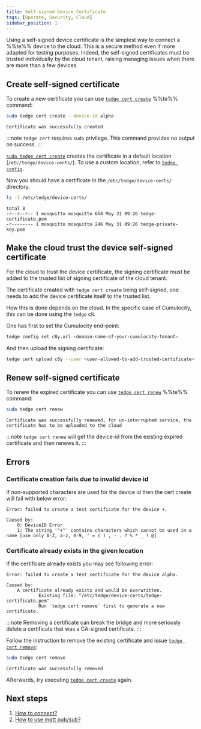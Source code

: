 ```yaml
---
title: Self-signed Device Certificate
tags: [Operate, Security, Cloud]
sidebar_position: 1
---
```


Using a self-signed device certificate is the simplest way to connect a %%te%% device to the cloud.
This is a secure method even if more adapted for testing purposes.
Indeed, the self-signed certificates must be trusted individually by the cloud tenant,
raising managing issues when there are more than a few devices.

## Create self-signed certificate

To create a new certificate you can use [`tedge cert create`](../../references/cli/tedge-cert.md) %%te%% command:

```sh
sudo tedge cert create --device-id alpha
```

```text title="Output"
Certificate was successfully created
```

:::note
`tedge cert` requires `sudo` privilege. This command provides no output on success.
:::

[`sudo tedge cert create`](../../references/cli/tedge-cert.md) creates the certificate in a default location (`/etc/tedge/device-certs/`).
To use a custom location, refer to [`tedge config`](../../references/cli/tedge-config.md).

Now you should have a certificate in the `/etc/tedge/device-certs/` directory.

```sh
ls -l /etc/tedge/device-certs/
```

```text title="Output"
total 8
-r--r--r-- 1 mosquitto mosquitto 664 May 31 09:26 tedge-certificate.pem
-r-------- 1 mosquitto mosquitto 246 May 31 09:26 tedge-private-key.pem
```

## Make the cloud trust the device self-signed certificate

For the cloud to trust the device certificate,
the signing certificate must be added to the trusted list of signing certificate of the cloud tenant.

The certificate created with `tedge cert create` being self-signed, one needs to add the device certificate itself to the trusted list.

How this is done depends on the cloud. In the specific case of Cumulocity, this can be done using the `tedge` cli.

One has first to set the Cumulocity end-point:

```sh
tedge config set c8y.url <domain-name-of-your-cumulocity-tenant>
```

And then upload the signing certificate:

```sh
tedge cert upload c8y --user <user-allowed-to-add-trusted-certificate>
```

## Renew self-signed certificate

To renew the expired certificate you can use [`tedge cert renew`](../../references/cli/tedge-cert.md) %%te%% command:

```sh
sudo tedge cert renew
```

```text title="Output"
Certificate was successfully renewed, for un-interrupted service, the certificate has to be uploaded to the cloud
```

:::note
`tedge cert renew` will get the device-id from the existing expired certificate and then renews it.
:::

## Errors

### Certificate creation fails due to invalid device id

If non-supported characters are used for the device id then the cert create will fail with below error:

```text
Error: failed to create a test certificate for the device +.

Caused by:
    0: DeviceID Error
    1: The string '"+"' contains characters which cannot be used in a name [use only A-Z, a-z, 0-9, ' = ( ) , - . ? % * _ ! @]
```


### Certificate already exists in the given location

If the certificate already exists you may see following error:

```text
Error: failed to create a test certificate for the device alpha.

Caused by:
    A certificate already exists and would be overwritten.
            Existing file: "/etc/tedge/device-certs/tedge-certificate.pem"
            Run `tedge cert remove` first to generate a new certificate.
```

:::note
Removing a certificate can break the bridge and more seriously delete a certificate that was a CA-signed certificate.
:::

Follow the instruction to remove the existing certificate and issue [`tedge cert remove`](../../references/cli/tedge-cert.md):

```sh
sudo tedge cert remove
```

```text title="Output"
Certificate was successfully removed
```

Afterwards, try executing [`tedge cert create`](../../references/cli/tedge-cert.md) again.

## Next steps

1. [How to connect?](../c8y/connect.md)
2. [How to use mqtt pub/sub?](../telemetry/pub_sub.md)
